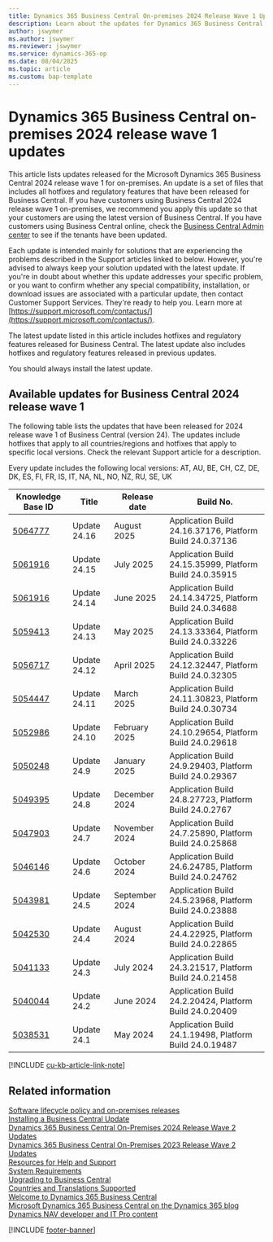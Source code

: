 ```yaml
---
title: Dynamics 365 Business Central On-premises 2024 Release Wave 1 Updates
description: Learn about the updates for Dynamics 365 Business Central 2024 Release Wave 1 on-premises deployments.
author: jswymer
ms.author: jswymer
ms.reviewer: jswymer
ms.service: dynamics-365-op
ms.date: 08/04/2025
ms.topic: article
ms.custom: bap-template
---
```


# Dynamics 365 Business Central on-premises 2024 release wave 1 updates

This article lists updates released for the Microsoft Dynamics 365 Business Central 2024 release wave 1 for on-premises. An update is a set of files that includes all hotfixes and regulatory features that have been released for Business Central. If you have customers using Business Central 2024 release wave 1 on-premises, we recommend you apply this update so that your customers are using the latest version of Business Central. If you have customers using Business Central online, check the [Business Central Admin center](../administration/tenant-admin-center.md) to see if the tenants have been updated.  

Each update is intended mainly for solutions that are experiencing the problems described in the Support articles linked to below. However, you're advised to always keep your solution updated with the latest update. If you're in doubt about whether this update addresses your specific problem, or you want to confirm whether any special compatibility, installation, or download issues are associated with a particular update, then contact Customer Support Services. They're ready to help you. Learn more at [https://support.microsoft.com/contactus/](https://support.microsoft.com/contactus/).

The latest update listed in this article includes hotfixes and regulatory features released for Business Central. The latest update also includes hotfixes and regulatory features released in previous updates.  

You should always install the latest update.

## Available updates for Business Central 2024 release wave 1

The following table lists the updates that have been released for 2024 release wave 1 of Business Central (version 24). The updates include hotfixes that apply to all countries/regions and hotfixes that apply to specific local versions. Check the relevant Support article for a description.

Every update includes the following local versions: AT, AU, BE, CH, CZ, DE, DK, ES, FI, FR, IS, IT, NA, NL, NO, NZ, RU, SE, UK

|Knowledge Base ID|Title|Release date  |Build No. |
|-----------------|-----|--------------|----------|
|[5064777](https://support.microsoft.com/help/5064777)|Update 24.16 |August 2025|Application Build 24.16.37176, Platform Build 24.0.37136|
|[5061916](https://support.microsoft.com/help/5063360)|Update 24.15 |July 2025|Application Build 24.15.35999, Platform Build 24.0.35915|
|[5061916](https://support.microsoft.com/help/5061916)|Update 24.14 |June 2025|Application Build 24.14.34725, Platform Build 24.0.34688|
|[5059413](https://support.microsoft.com/help/5059413)|Update 24.13 |May 2025|Application Build 24.13.33364, Platform Build 24.0.33226|
|[5056717](https://support.microsoft.com/help/5056717)|Update 24.12 |April 2025|Application Build 24.12.32447, Platform Build 24.0.32305|
|[5054447](https://support.microsoft.com/help/5054447)|Update 24.11 |March 2025|Application Build 24.11.30823, Platform Build 24.0.30734|
|[5052986](https://support.microsoft.com/help/5052986)|Update 24.10 |February 2025|Application Build 24.10.29654, Platform Build 24.0.29618|
|[5050248](https://support.microsoft.com/help/5050248)|Update 24.9 |January 2025|Application Build 24.9.29403, Platform Build 24.0.29367|
|[5049395](https://support.microsoft.com/help/5049395)|Update 24.8 |December 2024|Application Build 24.8.27723, Platform Build 24.0.2767|
|[5047903](https://support.microsoft.com/help/5047903)|Update 24.7 |November 2024|Application Build 24.7.25890, Platform Build 24.0.25868|
|[5046146](https://support.microsoft.com/help/5046146)|Update 24.6 |October 2024|Application Build 24.6.24785, Platform Build 24.0.24762|
|[5043981](https://support.microsoft.com/help/5043981)|Update 24.5 |September 2024|Application Build 24.5.23968, Platform Build 24.0.23888|
|[5042530](https://support.microsoft.com/help/5042530)|Update 24.4 |August 2024|Application Build 24.4.22925, Platform Build 24.0.22865|
|[5041133](https://support.microsoft.com/help/5041133)|Update 24.3 |July 2024|Application Build 24.3.21517, Platform Build 24.0.21458|
|[5040044](https://support.microsoft.com/help/5040044)|Update 24.2 |June 2024|Application Build 24.2.20424, Platform Build 24.0.20409|
|[5038531](https://support.microsoft.com/help/5038531)|Update 24.1 |May 2024|Application Build 24.1.19498, Platform Build 24.0.19487|

[!INCLUDE [cu-kb-article-link-note](../includes/cu-kb-article-link-note.md)]

## Related information

[Software lifecycle policy and on-premises releases](../terms/lifecycle-policy-on-premises.md)  
[Installing a Business Central Update](../upgrade/upgrading-cumulative-update-v24.md)  
[Dynamics 365 Business Central On-Premises 2024 Release Wave 2 Updates](update-versions-25.md)  
[Dynamics 365 Business Central On-Premises 2023 Release Wave 2 Updates](update-versions-23.md)  
[Resources for Help and Support](../help-and-support.md)  
[System Requirements](system-requirements-business-central-v24.md)  
[Upgrading to Business Central](../upgrade/upgrading-to-business-central.md)  
[Countries and Translations Supported](../compliance/apptest-countries-and-translations.md)  
[Welcome to Dynamics 365 Business Central](/dynamics365/business-central/index)  
[Microsoft Dynamics 365 Business Central on the Dynamics 365 blog](https://www.microsoft.com/dynamics-365/blog/it-professional/product/dynamics-365-business-central/)  
[Dynamics NAV developer and IT Pro content](/dynamics-nav/index)

[!INCLUDE [footer-banner](../includes/footer-banner.md)]
